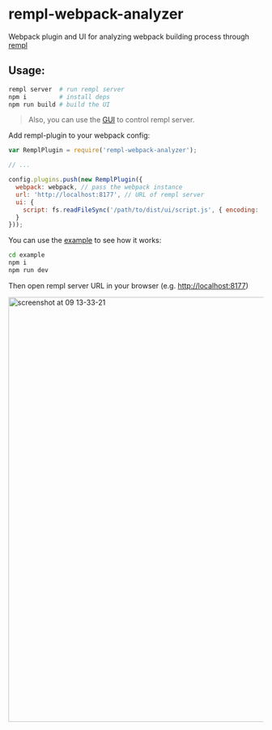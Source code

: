 # rempl-webpack-analyzer

Webpack plugin and UI for analyzing webpack building process through [rempl](https://github.com/rempl/rempl)

## Usage:

```bash
rempl server  # run rempl server
npm i         # install deps
npm run build # build the UI
```

> Also, you can use the [GUI](https://github.com/rempl/menubar-server) to control rempl server.

Add rempl-plugin to your webpack config:
```js
var RemplPlugin = require('rempl-webpack-analyzer');

// ...

config.plugins.push(new RemplPlugin({
  webpack: webpack, // pass the webpack instance
  url: 'http://localhost:8177', // URL of rempl server
  ui: {
    script: fs.readFileSync('/path/to/dist/ui/script.js', { encoding: 'utf-8' }) // builded UI bundle
  }
}));
```
    
You can use the [example](example) to see how it works:
```bash
cd example
npm i
npm run dev
```
Then open rempl server URL in your browser (e.g. [http://localhost:8177](http://localhost:8177))

<img width="839" alt="screenshot at 09 13-33-21" src="https://cloud.githubusercontent.com/assets/6654581/21046112/19195d2e-be14-11e6-97bc-3cbf63f882b3.png">
